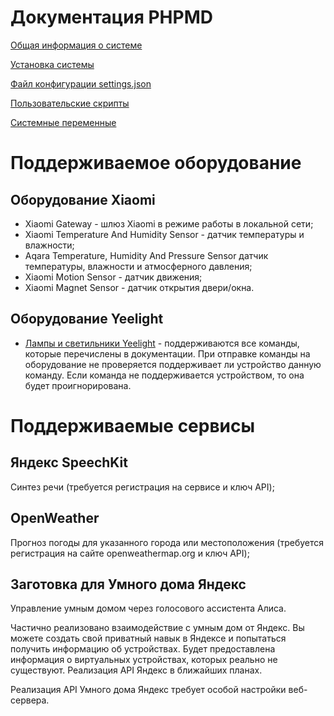 # Документация PHPMD

[Общая информация о системе](common.md)

[Установка системы](install.md)

[Файл конфигурации settings.json](settings.md)

[Пользовательские скрипты](userscripts.md)

[Системные переменные](variables.md)

# Поддерживаемое оборудование

## Оборудование Xiaomi

- Xiaomi Gateway - шлюз Xiaomi в режиме работы в локальной сети;
- Xiaomi Temperature And Humidity Sensor - датчик температуры и влажности;
- Aqara Temperature, Humidity And Pressure Sensor датчик температуры, влажности и атмосферного давления;
- Xiaomi Motion Sensor - датчик движения;
- Xiaomi Magnet Sensor - датчик открытия двери/окна.

## Оборудование Yeelight

- [Лампы и светильники Yeelight](yeelight/GenericDevice.md) - поддерживаются все команды, которые перечислены в документации. При отправке команды на оборудование не проверяется поддерживает ли устройство данную команду. Если команда не поддерживается устройством, то она будет проигнорирована.

# Поддерживаемые сервисы

## Яндекс SpeechKit

Синтез речи (требуется регистрация на сервисе и ключ API);

## OpenWeather

Прогноз погоды для указанного города или местоположения (требуется регистрация на сайте openweathermap.org и ключ API);

## Заготовка для Умного дома Яндекс

Управление умным домом через голосового ассистента Алиса.

Частично реализовано взаимодействие с умным дом от Яндекс. Вы можете создать свой приватный навык в Яндексе и попытаться получить информацию об устройствах. Будет предоставлена информация о виртуальных устройствах, которых реально не существуют. Реализация API Яндекс в ближайших планах.

Реализация API Умного дома Яндекс требует особой настройки веб-сервера.
